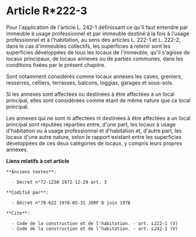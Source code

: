 # Article R*222-3

Pour l'application de l'article L. 242-1 définissant ce qu'il faut entendre par immeuble à usage professionnel et par
immeuble destiné à la fois à l'usage professionnel et à l'habitation, au sens des articles L. 222-1 et L. 222-2, dans le cas
d'immeubles collectifs, les superficies à retenir sont les superficies développées de tous les locaux de l'immeuble, qu'il
s'agisse de locaux principaux, de locaux annexes ou de parties communes, dans les conditions fixées par le présent chapitre. 

Sont notamment considérés comme locaux annexes les caves, greniers, resserres, celliers, terrasses, balcons, loggias, garages
et sous-sols. 

Si les annexes sont affectées ou destinées à être affectées à un local principal, elles sont considérées comme étant de même
nature que ce local principal. 

Les annexes qui ne sont ni affectées ni destinées à être affectées à un local principal sont réputées réparties entre, d'une
part, les locaux à usage d'habitation ou à usage professionnel et d'habitation et, d'autre part, les locaux d'une autre
nature, selon le rapport existant entre les superficies développées de ces deux catégories de locaux, y compris leurs propres
annexes.

**Liens relatifs à cet article**

	**Anciens textes**:

	  - Décret n°72-1238 1972-12-29 art. 3

	**Codifié par**:

	  - Décret n°78-622 1978-05-31 JORF 8 juin 1978

	**Cite**:

	  - Code de la construction et de l'habitation. - art. L222-1 (V)
	  - Code de la construction et de l'habitation. - art. L242-1 (V)
